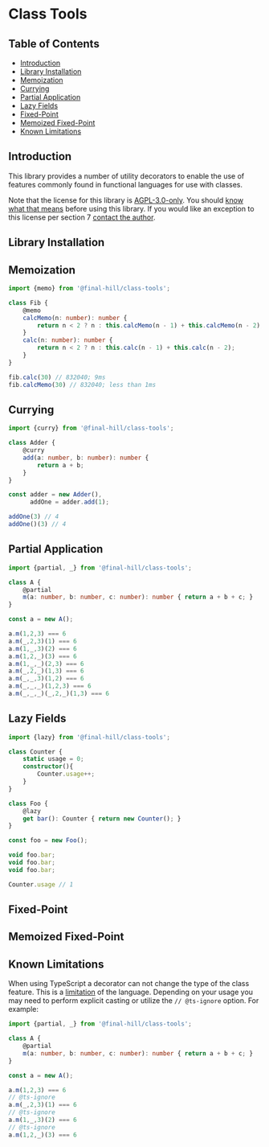 # Class Tools

<!--
[![Build Status](https://dev.azure.com/thenewobjective/class-tools/_apis/build/status/Build?branchName=master)](https://dev.azure.com/thenewobjective/class-tools/_build/latest?definitionId=11&branchName=master)
-->

## Table of Contents

- [Introduction](#introduction)
- [Library Installation](#library-installation)
- [Memoization](#memoization)
- [Currying](#currying)
- [Partial Application](#partial-application)
- [Lazy Fields](#lazy-fields)
- [Fixed-Point](#fixed-point)
- [Memoized Fixed-Point](#memoized-fixed-point)
- [Known Limitations](#known-limitations)

## Introduction

This library provides a number of utility decorators to enable the use of
features commonly found in functional languages for use with classes.

Note that the license for this library is [AGPL-3.0-only](https://www.gnu.org/licenses/agpl-3.0.en.html).
You should [know what that means](https://choosealicense.com/licenses/agpl-3.0/) before
using this library. If you would like an exception to this license per section 7
[contact the author](mailto:michael.haufe@final-hill.com).

## Library Installation

## Memoization

```ts
import {memo} from '@final-hill/class-tools';

class Fib {
    @memo
    calcMemo(n: number): number {
        return n < 2 ? n : this.calcMemo(n - 1) + this.calcMemo(n - 2);
    }
    calc(n: number): number {
        return n < 2 ? n : this.calc(n - 1) + this.calc(n - 2);
    }
}

fib.calc(30) // 832040; 9ms
fib.calcMemo(30) // 832040; less than 1ms
```

## Currying

```ts
import {curry} from '@final-hill/class-tools';

class Adder {
    @curry
    add(a: number, b: number): number {
        return a + b;
    }
}

const adder = new Adder(),
      addOne = adder.add(1);

addOne(3) // 4
addOne()(3) // 4
```

## Partial Application

```ts
import {partial, _} from '@final-hill/class-tools';

class A {
    @partial
    m(a: number, b: number, c: number): number { return a + b + c; }
}

const a = new A();

a.m(1,2,3) === 6
a.m(_,2,3)(1) === 6
a.m(1,_,3)(2) === 6
a.m(1,2,_)(3) === 6
a.m(1,_,_)(2,3) === 6
a.m(_,2,_)(1,3) === 6
a.m(_,_,3)(1,2) === 6
a.m(_,_,_)(1,2,3) === 6
a.m(_,_,_)(_,2,_)(1,3) === 6
```

## Lazy Fields

```ts
import {lazy} from '@final-hill/class-tools';

class Counter {
    static usage = 0;
    constructor(){
        Counter.usage++;
    }
}

class Foo {
    @lazy
    get bar(): Counter { return new Counter(); }
}

const foo = new Foo();

void foo.bar;
void foo.bar;
void foo.bar;

Counter.usage // 1
```

## Fixed-Point

## Memoized Fixed-Point

## Known Limitations

When using TypeScript a decorator can not change the type of the class feature. This is a [limitation](https://github.com/microsoft/TypeScript/issues/4881) of the language.
Depending on your usage you may need to perform explicit casting or utilize the `// @ts-ignore` option. For example:

```ts
import {partial, _} from '@final-hill/class-tools';

class A {
    @partial
    m(a: number, b: number, c: number): number { return a + b + c; }
}

const a = new A();

a.m(1,2,3) === 6
// @ts-ignore
a.m(_,2,3)(1) === 6
// @ts-ignore
a.m(1,_,3)(2) === 6
// @ts-ignore
a.m(1,2,_)(3) === 6
```
